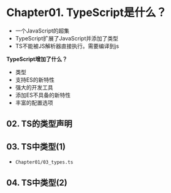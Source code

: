 # Chapter01. TypeScript是什么？
* 一个JavaScript的超集
* TypeScript扩展了JavaScript并添加了类型
* TS不能被JS解析器直接执行。需要编译到js

**TypeScript增加了什么？**
* 类型
* 支持ES的新特性
* 强大的开发工具
* 添加ES不具备的新特性
* 丰富的配置选项

## 02. TS的类型声明


## 03. TS中类型(1)
* `Chapter01/03_types.ts`


## 04. TS中类型(2)
